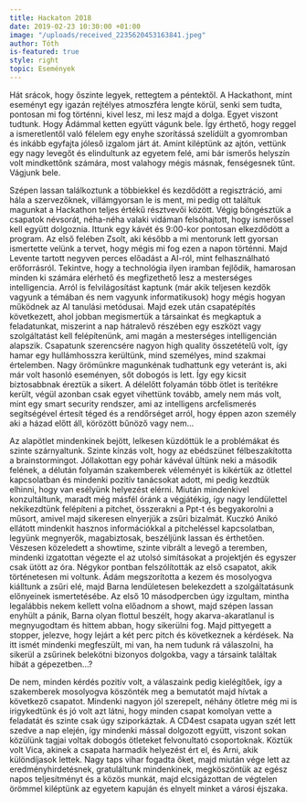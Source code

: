 ```yaml
---
title: Hackaton 2018
date: 2019-02-23 10:30:00 +01:00
image: "/uploads/received_2235620453163841.jpeg"
author: Tóth
is-featured: true
style: right
topic: Események
---
```


Hát srácok, hogy őszinte legyek, rettegtem a péntektől. A Hackathont, mint eseményt egy igazán rejtélyes atmoszféra lengte körül, senki sem tudta, pontosan mi fog történni, kivel lesz, mi lesz majd a dolga. Egyet viszont tudtunk. Hogy Ádámmal ketten együtt vágunk bele. Így érthető, hogy reggel a ismeretlentől való félelem egy enyhe szorítássá szelídült a gyomromban és inkább egyfajta jóleső izgalom járt át. Amint kiléptünk az ajtón, vettünk egy nagy levegőt és elindultunk az egyetem felé, ami bár ismerős helyszín volt mindkettőnk számára, most valahogy mégis másnak, fenségesnek tűnt. Vágjunk bele.

Szépen lassan találkoztunk a többiekkel és kezdődött a regisztráció, ami hála a szervezőknek, villámgyorsan le is ment, mi pedig ott találtuk magunkat a Hackathon teljes értékű résztvevői között. Végig böngésztük a csapatok névsorát, néha-néha valaki vidáman felsóhajtott, hogy ismerőssel kell együtt dolgoznia. Ittunk egy kávét és 9:00-kor pontosan elkezdődött a program. Az első felében Zsolt, aki később a mi mentorunk lett gyorsan ismertette velünk a tervet, hogy mégis mi fog ezen a napon történni. Majd Levente tartott negyven perces előadást a AI-ról, mint felhasználható erőforrásról. Tekintve, hogy a technológia ilyen iramban fejlődik, hamarosan minden ki számára elérhető és megfizethető lesz a mesterséges intelligencia. Arról is felvilágosítást kaptunk (már akik teljesen kezdők vagyunk a témában és nem vagyunk informatikusok) hogy mégis hogyan működnek az AI tanulási metódusai. Majd ezek után csapatépítés következett, ahol jobban megismertük a társainkat és megkaptuk a feladatunkat, miszerint a nap hátralevő részében egy eszközt vagy szolgáltatást kell felépítenünk, ami magán a mesterséges intelligencián alapszik. Csapatunk szerencsére nagyon high quality összetételű volt, így hamar egy hullámhosszra kerültünk, mind személyes, mind szakmai értelemben. Nagy örömünkre magunkénak tudhattunk egy veteránt is, aki már volt hasonló eseményen, sőt dobogós is lett. Így egy kicsit biztosabbnak éreztük a sikert. A délelőtt folyamán több ötlet is terítékre került, végül azonban csak egyet vihettünk tovább, amely nem más volt, mint egy smart security rendszer, ami az intelligens arcfelismerés segítségével értesít téged és a rendőrséget arról, hogy éppen azon személy aki a házad előtt áll, körözött bűnöző vagy nem...

Az alapötlet mindenkinek bejött, lelkesen küzdöttük le a problémákat és szinte szárnyaltunk. Szinte kínzás volt, hogy az ebédszünet félbeszakította a brainstormingot. Jóllakottan egy pohár kávéval ültünk neki a második felének, a délután folyamán szakemberek véleményét is kikértük az ötlettel kapcsolatban és mindenki pozitív tanácsokat adott, mi pedig kezdtük elhinni, hogy van esélyünk helyezést elérni. Miután mindenkivel konzultáltunk, maradt még másfél óránk a végjátékig, így nagy lendülettel nekikezdtünk felépíteni a pitchet, összerakni a Ppt-t és begyakorolni a műsort, amivel majd sikeresen elnyerjük a zsűri bizalmát. Kuczkó Anikó ellátott mindenkit hasznos információkkal a pitcheléssel kapcsolatban, legyünk megnyerők, magabiztosak, beszéljünk lassan és érthetően. Vészesen közeledett a showtime, szinte vibrált a levegő a teremben, mindenki izgatottan végezte el az utolsó simításokat a projektjén és egyszer csak ütött az óra. Négykor pontban felszólították az első csapatot, akik történetesen mi voltunk. Ádám megszorította a kezem és mosolyogva kiálltunk a zsűri elé, majd Barna lendületesen belekezdett a szolgáltatásunk előnyeinek ismertetésébe. Az első 10 másodpercben úgy izgultam, mintha legalábbis nekem kellett volna előadnom a showt, majd szépen lassan enyhült a pánik, Barna olyan flottul beszélt, hogy akarva-akaratlanul is megnyugodtam és hittem abban, hogy sikerülni fog. Majd pittyegett a stopper, jelezve, hogy lejárt a két perc pitch és következnek a kérdések. Na itt ismét mindenki megfeszült, mi van, ha nem tudunk rá válaszolni, ha sikerül a zsűrinek belekötni bizonyos dolgokba, vagy a társaink találtak hibát a gépezetben...?

De nem, minden kérdés pozitív volt, a válaszaink pedig kielégítőek, így a szakemberek mosolyogva köszönték meg a bemutatót majd hívtak a következő csapatot. Mindenki nagyon jól szerepelt, néhány ötletre még mi is irigykedtünk és jó volt azt látni, hogy minden csapat komolyan vette a feladatát és szinte csak úgy sziporkáztak. A CD4est csapata ugyan szét lett szedve a nap elején, így mindenki mással dolgozott együtt, viszont sokan közülünk tagjai voltak dobogós ötleteket felvonultató csoportoknak. Köztük volt Vica, akinek a csapata harmadik helyezést ért el, és Arni, akik különdíjasok lettek. Nagy taps vihar fogadta őket, majd miután vége lett az eredményhirdetésnek, gratuláltunk mindenkinek, megköszöntük az egész napos teljesítményt és a közös munkát, majd elcsigázottan de végtelen örömmel kiléptünk az egyetem kapuján és elnyelt minket a városi éjszaka.